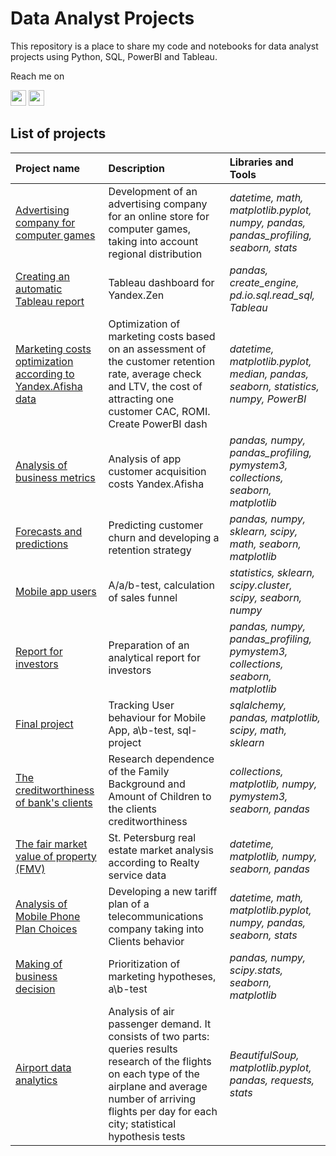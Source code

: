 # Data Analyst Projects

This repository is a place to share my code and notebooks for data analyst projects using Python, SQL, PowerBI and Tableau.

Reach me on <p><a href="https://www.linkedin.com/in/valentina-tikhova"><img src="https://img.shields.io/badge/linkedin-%230077B5.svg?&style=for-the-badge&logo=linkedin&logoColor=white" height=25></a> <a href="https://t.me/Tikhova_Valentina"><img src="https://img.shields.io/badge/telegram-%2312100E.svg?&style=for-the-badge&logo=telegram&logoColor=white" height=25></a></p>

## List of projects

| Project name         | Description               | Libraries and Tools          |
| :------------------------| :--------------------- |:----------------------------------|
| [Advertising company for computer games](market_of_games)| Development of an advertising company for an online store for computer games, taking into account regional distribution| *datetime, math, matplotlib.pyplot, numpy, pandas, pandas_profiling, seaborn, stats*|
|[Сreating an automatic Tableau report](automation)| Tableau dashboard for Yandex.Zen | *pandas, create_engine, pd.io.sql.read_sql, Tableau* |
| [Marketing costs optimization according to Yandex.Afisha data](marketing_costs)| Optimization of marketing costs based on an assessment of the customer retention rate, average check and LTV, the cost of attracting one customer CAC, ROMI. Create PowerBI dash | *datetime, matplotlib.pyplot, median, pandas, seaborn, statistics, numpy, PowerBI*|
|[Analysis of business metrics](analysis_of_bus_metrics)|Analysis of app customer acquisition costs Yandex.Afisha|*pandas, numpy, pandas_profiling, pymystem3, collections, seaborn, matplotlib*|
|[Forecasts and predictions](forecasts_and_predictions)|Predicting customer churn and developing a retention strategy|*pandas, numpy, sklearn, scipy, math, seaborn, matplotlib*|
|[Mobile app users](mobile_app_users)|A/a/b-test, calculation of sales funnel |*statistics, sklearn, scipy.cluster, scipy, seaborn, numpy*|
|[Report for investors](report_for_investors)|Preparation of an analytical report for investors|*pandas, numpy, pandas_profiling, pymystem3, collections, seaborn, matplotlib*|
|[Final project](final_project)|Tracking User behaviour for Mobile App, a\b-test, sql-project|*sqlalchemy, pandas, matplotlib, scipy, math, sklearn*|
| [The creditworthiness of bank's clients](credit_score) | Research dependence of the Family Background and Amount of Children to the clients creditworthiness | *collections, matplotlib, numpy, pymystem3, seaborn, pandas*|
| [The fair market value of property (FMV)](market_price_of_object) | St. Petersburg real estate market analysis according to Realty service data | *datetime, matplotlib, numpy, seaborn, pandas*|
| [Analysis of Mobile Phone Plan Choices](tariff_revenue)| Developing a new tariff plan of a telecommunications company taking into Clients behavior| *datetime, math, matplotlib.pyplot, numpy, pandas, seaborn, stats*|
|[Making of business decision](making_of_bus_decision)|Prioritization of marketing hypotheses, a\b-test|*pandas, numpy, scipy.stats, seaborn, matplotlib*|
| [Airport data analytics](airports_analytics)| Analysis of air passenger demand. It consists of two parts: queries results research of the flights on each type of the airplane and average number of arriving flights per day for each city; statistical hypothesis tests| *BeautifulSoup, matplotlib.pyplot, pandas, requests, stats*|
